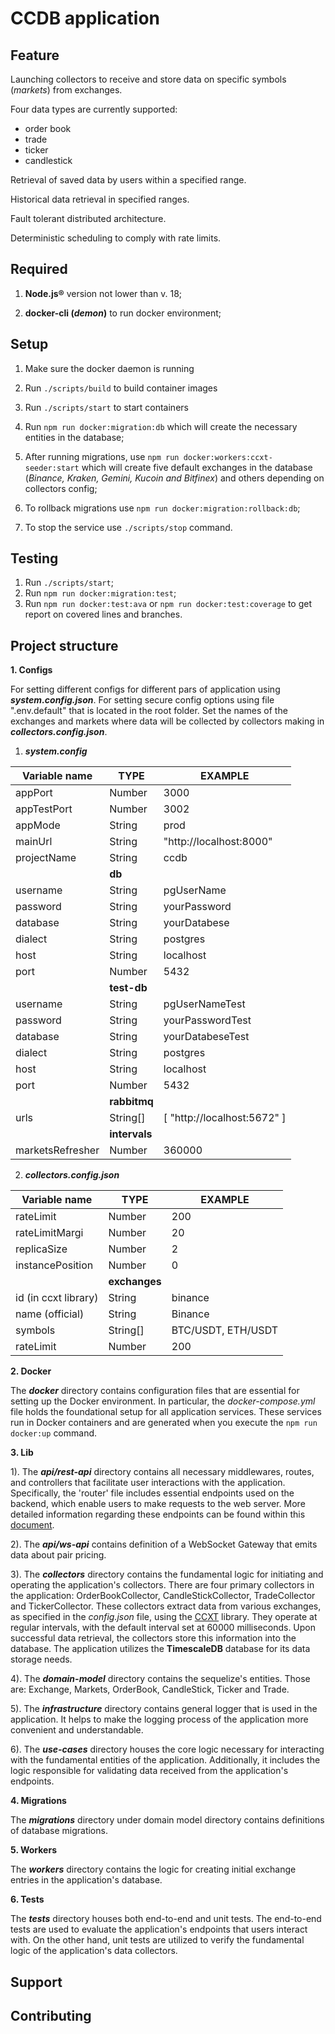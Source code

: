 # CCDB application

## Feature

Launching collectors to receive and store data on specific symbols (_markets_) from exchanges.

Four data types are currently supported:

-   order book
-   trade
-   ticker
-   candlestick

Retrieval of saved data by users within a specified range.

Historical data retrieval in specified ranges.

Fault tolerant distributed architecture.

Deterministic scheduling to comply with rate limits.

## Required

1. **Node.js®** version not lower than v. 18;

2. **docker-cli (_demon_)** to run docker environment;

## Setup

1. Make sure the docker daemon is running

2. Run `./scripts/build` to build container images

3. Run `./scripts/start` to start containers

4. Run `npm run docker:migration:db` which will create the necessary entities in the database;

5. After running migrations, use `npm run docker:workers:ccxt-seeder:start` which will create five default exchanges in the database (_Binance, Kraken, Gemini, Kucoin and Bitfinex_) and others depending on collectors config;

6. To rollback migrations use `npm run docker:migration:rollback:db`;

7. To stop the service use `./scripts/stop` command.

## Testing

1. Run `./scripts/start`;
2. Run `npm run docker:migration:test`;
3. Run `npm run docker:test:ava` or `npm run docker:test:coverage` to get report on covered lines and branches.

## Project structure

**1. Configs**

For setting different configs for different pars of application using **_system.config.json_**.
For setting secure config options using file ".env.default" that is located in the root folder.
Set the names of the exchanges and markets where data will be collected by collectors making in **_collectors.config.json_**.

1. **_system.config_**

| Variable name | TYPE         | EXAMPLE                 |
| ------------- | -----------  | ----------------------- |
| appPort       | Number       | 3000                    |
| appTestPort   | Number       | 3002                    |
| appMode       | String       | prod                    |
| mainUrl       | String       | "http://localhost:8000" |
| projectName   | String       | ccdb                    |
|               | **db**       |                         |
| username      | String       | pgUserName              |
| password      | String       | yourPassword            |
| database      | String       | yourDatabese            |
| dialect       | String       | postgres                |
| host          | String       | localhost               |
| port          | Number       | 5432                    |
|               | **test-db**  |                         |
| username      | String       | pgUserNameTest          |
| password      | String       | yourPasswordTest        |
| database      | String       | yourDatabeseTest        |
| dialect       | String       | postgres                |
| host          | String       | localhost               |
| port          | Number       | 5432                    |
|               | **rabbitmq** |                         |
| urls          | String[]     | [ "http://localhost:5672" ] |
|               | **intervals** |                         |
| marketsRefresher | Number     | 360000 |

2. **_collectors.config.json_**

| Variable name        | TYPE     | EXAMPLE                              |
| -------------------- | -------- | ------------------------------------ |
| rateLimit            | Number   | 200                                  |
| rateLimitMargi       | Number   | 20                                   |
| replicaSize          | Number   | 2                                    |
| instancePosition     | Number   | 0                                    |
|                      | **exchanges** |                                 |
| id (in ccxt library) | String   | binance                              |
| name (official)      | String   | Binance                              |
| symbols              | String[] | BTC/USDT, ETH/USDT                   |
| rateLimit            | Number   | 200                                  |


**2. Docker**

The **_docker_** directory contains configuration files that are essential for setting up the Docker environment. In particular, the _docker-compose.yml_ file holds the foundational setup for all application services. These services run in Docker containers and are generated when you execute the `npm run docker:up` command.

**3. Lib**

1). The **_api/rest-api_** directory contains all necessary middlewares, routes, and controllers that facilitate user interactions with the application. Specifically, the 'router' file includes essential endpoints used on the backend, which enable users to make requests to the web server. More detailed information regarding these endpoints can be found within this [document](https://docs.google.com/document/d/19uerp83M06Sk8KeAF8MmpmZ2xkDFXb596DnAGadW3AU/edit#heading=h.n62o7iyrbu46).

2). The **_api/ws-api_** contains definition of a WebSocket Gateway that emits data about pair pricing.

3). The **_collectors_** directory contains the fundamental logic for initiating and operating the application's collectors. There are four primary collectors in the application: OrderBookCollector, CandleStickCollector, TradeCollector and TickerCollector. These collectors extract data from various exchanges, as specified in the _config.json_ file, using the [CCXT](https://docs.ccxt.com/#/) library. They operate at regular intervals, with the default interval set at 60000 milliseconds. Upon successful data retrieval, the collectors store this information into the database. The application utilizes the **TimescaleDB** database for its data storage needs.

4). The **_domain-model_** directory contains the sequelize's entities. Those are: Exchange, Markets, OrderBook, CandleStick, Ticker and Trade.

5). The **_infrastructure_** directory contains general logger that is used in the application. It helps to make the logging process of the application more convenient and understandable.

6). The **_use-cases_** directory houses the core logic necessary for interacting with the fundamental entities of the application. Additionally, it includes the logic responsible for validating data received from the application's endpoints.

**4. Migrations**

The **_migrations_** directory under domain model directory contains definitions of database migrations.

**5. Workers**

The **_workers_** directory contains the logic for creating initial exchange entries in the application's database.

**6. Tests**

The **_tests_** directory houses both end-to-end and unit tests. The end-to-end tests are used to evaluate the application's endpoints that users interact with. On the other hand, unit tests are utilized to verify the fundamental logic of the application's data collectors.

## Support

## Contributing
